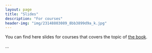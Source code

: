 ```yaml
---
layout: page
title: "Slides"
description: "For courses"
header-img: "img/23148803089_8bb3899d9a_k.jpg"
---
```


You can find here slides for courses that covers the topic of [the book](../book/).

...
